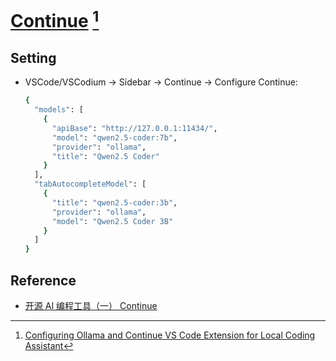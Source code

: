 # [Continue](https://github.com/continuedev/continue) [^1]

## Setting

- VSCode/VSCodium → Sidebar → Continue → Configure Continue:
  ```sh
  {
    "models": [
      {
        "apiBase": "http://127.0.0.1:11434/",
        "model": "qwen2.5-coder:7b",
        "provider": "ollama",
        "title": "Qwen2.5 Coder"
      }
    ],
    "tabAutocompleteModel": [
      {
        "title": "qwen2.5-coder:3b",
        "provider": "ollama",
        "model": "Qwen2.5 Coder 3B"
      }
    ]
  }
  ```

## Reference

- [开源 AI 编程工具（一） Continue](https://www.rectcircle.cn/posts/open-source-ai-code-tool-1-continue/)

[^1]: [Configuring Ollama and Continue VS Code Extension for Local Coding Assistant](https://dev.to/manjushsh/configuring-ollama-and-continue-vs-code-extension-for-local-coding-assistant-48li)